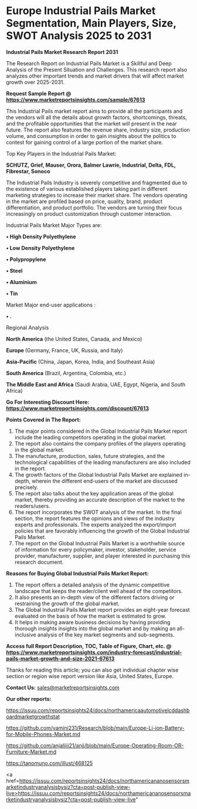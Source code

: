 # Europe Industrial Pails Market Segmentation, Main Players, Size, SWOT Analysis 2025 to 2031

<strong>Industrial Pails Market Research Report 2031</strong>

The Research Report on Industrial Pails Market is a Skillful and Deep Analysis of the Present Situation and Challenges. This research report also analyzes other important trends and market drivers that will affect market growth over 2025-2031.

<strong>Request Sample Report @ <a href=https://www.marketreportsinsights.com/sample/67613>https://www.marketreportsinsights.com/sample/67613</a></strong>

This Industrial Pails market report aims to provide all the participants and the vendors will all the details about growth factors, shortcomings, threats, and the profitable opportunities that the market will present in the near future. The report also features the revenue share, industry size, production volume, and consumption in order to gain insights about the politics to contest for gaining control of a large portion of the market share.

Top Key Players in the Industrial Pails Market:

<strong>SCHUTZ, Grief, Mauser, Orora, Balmer Lawrie, Industrial, Delta, FDL, Fibrestar, Sonoco</strong>

The Industrial Pails Industry is severely competitive and fragmented due to the existence of various established players taking part in different marketing strategies to increase their market share. The vendors operating in the market are profiled based on price, quality, brand, product differentiation, and product portfolio. The vendors are turning their focus increasingly on product customization through customer interaction.

Industrial Pails Market Major Types are:

<strong>• High Density Polyethylene

• Low Density Polyethylene

• Polypropylene

• Steel

• Aluminium

• Tin</strong>

Market Major end-user applications :

<strong>• .</strong>

Regional Analysis

</u><strong><b>North America</b></strong> (the United States, Canada, and Mexico)

<strong><b>Europe </b></strong>(Germany, France, UK, Russia, and Italy)

<strong><b>Asia-Pacific</b></strong> (China, Japan, Korea, India, and Southeast Asia)

<strong><b>South America</b></strong> (Brazil, Argentina, Colombia, etc.)

<strong><b>The Middle East and Africa</b></strong> (Saudi Arabia, UAE, Egypt, Nigeria, and South Africa)

<strong>Go For Interesting Discount Here: <a href=https://www.marketreportsinsights.com/discount/67613>https://www.marketreportsinsights.com/discount/67613</a></strong>

<strong>Points Covered in The Report:</strong>
<ol>
  <li>The major points considered in the Global Industrial Pails Market report include the leading competitors operating in the global market.</li>
  <li>The report also contains the company profiles of the players operating in the global market.</li>
  <li>The manufacture, production, sales, future strategies, and the technological capabilities of the leading manufacturers are also included in the report.</li>
  <li>The growth factors of the Global Industrial Pails Market are explained in-depth, wherein the different end-users of the market are discussed precisely.</li>
  <li>The report also talks about the key application areas of the global market, thereby providing an accurate description of the market to the readers/users.</li>
  <li>The report incorporates the SWOT analysis of the market. In the final section, the report features the opinions and views of the industry experts and professionals. The experts analyzed the export/import policies that are favorably influencing the growth of the Global Industrial Pails Market.</li>
  <li>The report on the Global Industrial Pails Market is a worthwhile source of information for every policymaker, investor, stakeholder, service provider, manufacturer, supplier, and player interested in purchasing this research document.</li>
</ol>
<strong>Reasons for Buying Global Industrial Pails Market Report:</strong>

<ol>
  <li>The report offers a detailed analysis of the dynamic competitive landscape that keeps the reader/client well ahead of the competitors.</li>
  <li>It also presents an in-depth view of the different factors driving or restraining the growth of the global market.</li>
  <li>The Global Industrial Pails Market report provides an eight-year forecast evaluated on the basis of how the market is estimated to grow.</li>
  <li>It helps in making aware business decisions by having providing thorough insights insights into the global market and by making an all-inclusive analysis of the key market segments and sub-segments.</li>
</ol>
<strong>Access full Report Description, TOC, Table of Figure, Chart, etc. @ <a href=https://www.marketreportsinsights.com/industry-forecast/industrial-pails-market-growth-and-size-2021-67613>https://www.marketreportsinsights.com/industry-forecast/industrial-pails-market-growth-and-size-2021-67613</a></strong>


Thanks for reading this article; you can also get individual chapter wise section or region wise report version like Asia, United States, Europe.

<strong>Contact Us:</strong>
sales@marketreportsinsights.com

<strong>Our other reports:</strong>

<a href=https://issuu.com/reportsinsights24/docs/northamericaautomotivelcddashboardmarketgrowthstat>https://issuu.com/reportsinsights24/docs/northamericaautomotivelcddashboardmarketgrowthstat</a>

<a href=https://github.com/yamini231/Research/blob/main/Europe-Li-ion-Battery-for-Mobile-Phones-Market.md>https://github.com/yamini231/Research/blob/main/Europe-Li-ion-Battery-for-Mobile-Phones-Market.md</a>

<a href=https://github.com/anjaliiii21/anjj/blob/main/Europe-Operating-Room-OR-Furniture-Market.md>https://github.com/anjaliiii21/anjj/blob/main/Europe-Operating-Room-OR-Furniture-Market.md</a>

<a href=https://tanomuno.com/illust/468125>https://tanomuno.com/illust/468125</a>

<a href=https://issuu.com/reportsinsights24/docs/northamericananosensorsmarketindustryanalysisbysiz?cta=post-publish-view-live>https://issuu.com/reportsinsights24/docs/northamericananosensorsmarketindustryanalysisbysiz?cta=post-publish-view-live</a>"
